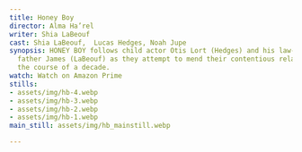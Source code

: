 ```yaml
---
title: Honey Boy
director: Alma Ha’rel
writer: Shia LaBeouf
cast: Shia LaBeouf,  Lucas Hedges, Noah Jupe
synopsis: HONEY BOY follows child actor Otis Lort (Hedges) and his law-breaking, alcohol-abusing
  father James (LaBeouf) as they attempt to mend their contentious relationship over
  the course of a decade.
watch: Watch on Amazon Prime
stills:
- assets/img/hb-4.webp
- assets/img/hb-3.webp
- assets/img/hb-2.webp
- assets/img/hb-1.webp
main_still: assets/img/hb_mainstill.webp

---
```

